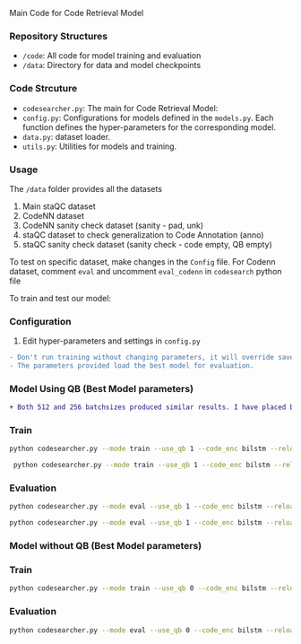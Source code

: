 Main Code for Code Retrieval Model

### Repository Structures

 - `/code`: All code for model training and evaluation
 - `/data`: Directory for data and model checkpoints
 
### Code Strcuture
 - `codesearcher.py`: The main for Code Retrieval Model: 
 - `config.py`: Configurations for models defined in the `models.py`. 
   Each function defines the hyper-parameters for the corresponding model.
 - `data.py`: dataset loader.
 - `utils.py`: Utilities for models and training. 
 
### Usage
  The `/data` folder provides all the datasets
  
  1) Main staQC dataset
  2) CodeNN dataset
  3) CodeNN sanity check dataset (sanity - pad, unk)
  4) staQC dataset to check generalization to Code Annotation (anno)
  5) staQC sanity check dataset (sanity check - code empty, QB empty)
  
  To test on specific dataset, make changes in the `Config` file.
  For Codenn dataset, comment `eval` and uncomment `eval_codenn` in `codesearch` python file
  
  To train and test our model:
  ### Configuration
  1. Edit hyper-parameters and settings in `config.py`
  
   ```diff
 - Don't run training without changing parameters, it will override saved best models
 - The parameters provided load the best model for evaluation.
 ```
 
 ### Model Using QB (Best Model parameters)
 
  ```diff
 + Both 512 and 256 batchsizes produced similar results. I have placed both the weights in the data directory.
 ```

### Train
   ```bash
   python codesearcher.py --mode train --use_qb 1 --code_enc bilstm --reload -1 --dropout 0.25 --emb_size 200 --lstm_dims 400 --batch_size 256
   ```
   
   ```bash
    python codesearcher.py --mode train --use_qb 1 --code_enc bilstm --reload -1 --dropout 0.25 --emb_size 200 --lstm_dims 400 --batch_size 512
   ```
   
### Evaluation
   
   ```bash
   python codesearcher.py --mode eval --use_qb 1 --code_enc bilstm --reload 1 --dropout 0.25 --emb_size 200 --lstm_dims 400 --batch_size 256
   ```
   
   ```bash
   python codesearcher.py --mode eval --use_qb 1 --code_enc bilstm --reload 1 --dropout 0.25 --emb_size 200 --lstm_dims 400 --batch_size 512
   ```
   
### Model without QB (Best Model parameters)

  ### Train
  ```bash
  python codesearcher.py --mode train --use_qb 0 --code_enc bilstm --reload -1 --dropout 0.35 --emb_size 200 --lstm_dims 400 --batch_size 1024
  ```

  ### Evaluation
  
  ```bash
  python codesearcher.py --mode eval --use_qb 0 --code_enc bilstm --reload 1 --dropout 0.35 --emb_size 200 --lstm_dims 400 --batch_size 1024
  ```




